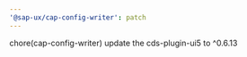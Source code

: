 ```yaml
---
'@sap-ux/cap-config-writer': patch
---
```


chore(cap-config-writer) update the cds-plugin-ui5 to ^0.6.13

